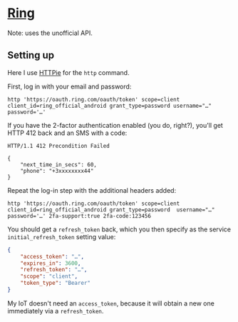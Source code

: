 # [Ring](https://ring.com)

Note: uses the unofficial API.

## Setting up

Here I use [HTTPie](https://httpie.org/) for the `http` command.

First, log in with your email and password:

```shell script
http 'https://oauth.ring.com/oauth/token' scope=client client_id=ring_official_android grant_type=password username="…" password='…'
```

If you have the 2-factor authentication enabled (you do, right?), you'll get HTTP 412 back and an SMS with a code:

```text
HTTP/1.1 412 Precondition Failed

{
    "next_time_in_secs": 60,
    "phone": "+3xxxxxxxx44"
}
```

Repeat the log-in step with the additional headers added:

```shell script
http 'https://oauth.ring.com/oauth/token' scope=client client_id=ring_official_android grant_type=password  username="…" password='…' 2fa-support:true 2fa-code:123456
```

You should get a `refresh_token` back, which you then specify as the service `initial_refresh_token` setting value:

```json
{
    "access_token": "…",
    "expires_in": 3600,
    "refresh_token": "…",
    "scope": "client",
    "token_type": "Bearer"
}
```

My IoT doesn't need an `access_token`, because it will obtain a new one immediately via a `refresh_token`.
